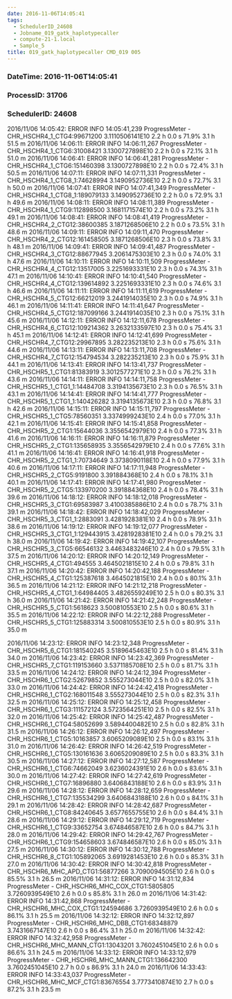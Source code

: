 ```yaml
---
date: 2016-11-06T14:05:41
tags:
  - SchedulerID_24608
  - Jobname_019_gatk_haplotypecaller
  - compute-21-1.local
  - Sample_5
title: 019_gatk_haplotypecaller CMD_019 005
---
```


### DateTime: 2016-11-06T14:05:41
### ProcessID: 31706
### SchedulerID: 24608


2016/11/06 14:05:42: ERROR INFO  14:05:41,239 ProgressMeter - CHR_HSCHR4_1_CTG4:99671200   3.1110506141E10     2.2 h            0.0 s       71.9%     3.1 h      51.5 m 
 2016/11/06 14:06:11: ERROR INFO  14:06:11,267 ProgressMeter - CHR_HSCHR4_1_CTG6:31008421   3.1300727898E10     2.2 h            0.0 s       72.1%     3.1 h      51.0 m 
 2016/11/06 14:06:41: ERROR INFO  14:06:41,281 ProgressMeter - CHR_HSCHR4_1_CTG6:151460398   3.1300727898E10     2.2 h            0.0 s       72.4%     3.1 h      50.5 m 
 2016/11/06 14:07:11: ERROR INFO  14:07:11,331 ProgressMeter - CHR_HSCHR4_1_CTG8_1:74628994   3.1490952736E10     2.2 h            0.0 s       72.7%     3.1 h      50.0 m 
 2016/11/06 14:07:41: ERROR INFO  14:07:41,349 ProgressMeter - CHR_HSCHR4_1_CTG8_1:189079133   3.1490952736E10     2.2 h            0.0 s       72.9%     3.1 h      49.6 m 
 2016/11/06 14:08:11: ERROR INFO  14:08:11,389 ProgressMeter - CHR_HSCHR4_1_CTG9:112898500   3.1681171574E10     2.2 h            0.0 s       73.2%     3.1 h      49.1 m 
 2016/11/06 14:08:41: ERROR INFO  14:08:41,419 ProgressMeter - CHR_HSCHR4_2_CTG12:38600385   3.1871268506E10     2.2 h            0.0 s       73.5%     3.1 h      48.6 m 
 2016/11/06 14:09:11: ERROR INFO  14:09:11,470 ProgressMeter - CHR_HSCHR4_2_CTG12:161458505   3.1871268506E10     2.3 h            0.0 s       73.8%     3.1 h      48.1 m 
 2016/11/06 14:09:41: ERROR INFO  14:09:41,487 ProgressMeter - CHR_HSCHR4_3_CTG12:88677945   3.2061475303E10     2.3 h            0.0 s       74.0%     3.1 h      47.6 m 
 2016/11/06 14:10:11: ERROR INFO  14:10:11,509 ProgressMeter - CHR_HSCHR4_4_CTG12:13517005   3.2251693331E10     2.3 h            0.0 s       74.3%     3.1 h      47.1 m 
 2016/11/06 14:10:41: ERROR INFO  14:10:41,540 ProgressMeter - CHR_HSCHR4_4_CTG12:139614892   3.2251693331E10     2.3 h            0.0 s       74.6%     3.1 h      46.6 m 
 2016/11/06 14:11:11: ERROR INFO  14:11:11,619 ProgressMeter - CHR_HSCHR4_5_CTG12:66212019   3.2441914035E10     2.3 h            0.0 s       74.9%     3.1 h      46.1 m 
 2016/11/06 14:11:41: ERROR INFO  14:11:41,647 ProgressMeter - CHR_HSCHR4_5_CTG12:187099166   3.2441914035E10     2.3 h            0.0 s       75.1%     3.1 h      45.6 m 
 2016/11/06 14:12:11: ERROR INFO  14:12:11,678 ProgressMeter - CHR_HSCHR4_6_CTG12:109214362   3.2632133597E10     2.3 h            0.0 s       75.4%     3.1 h      45.1 m 
 2016/11/06 14:12:41: ERROR INFO  14:12:41,699 ProgressMeter - CHR_HSCHR4_7_CTG12:29967895   3.282235213E10     2.3 h            0.0 s       75.6%     3.1 h      44.6 m 
 2016/11/06 14:13:11: ERROR INFO  14:13:11,708 ProgressMeter - CHR_HSCHR4_7_CTG12:154794534   3.282235213E10     2.3 h            0.0 s       75.9%     3.1 h      44.1 m 
 2016/11/06 14:13:41: ERROR INFO  14:13:41,737 ProgressMeter - CHR_HSCHR5_1_CTG1:81383919   3.3012577271E10     2.3 h            0.0 s       76.2%     3.1 h      43.6 m 
 2016/11/06 14:14:11: ERROR INFO  14:14:11,758 ProgressMeter - CHR_HSCHR5_1_CTG1_1:14484708   3.3194135673E10     2.3 h            0.0 s       76.5%     3.1 h      43.1 m 
 2016/11/06 14:14:41: ERROR INFO  14:14:41,777 ProgressMeter - CHR_HSCHR5_1_CTG1_1:140426282   3.3194135673E10     2.3 h            0.0 s       76.8%     3.1 h      42.6 m 
 2016/11/06 14:15:11: ERROR INFO  14:15:11,797 ProgressMeter - CHR_HSCHR5_1_CTG5:78560351   3.3374999243E10     2.4 h            0.0 s       77.0%     3.1 h      42.1 m 
 2016/11/06 14:15:41: ERROR INFO  14:15:41,858 ProgressMeter - CHR_HSCHR5_2_CTG1:15644036   3.3556542979E10     2.4 h            0.0 s       77.3%     3.1 h      41.6 m 
 2016/11/06 14:16:11: ERROR INFO  14:16:11,879 ProgressMeter - CHR_HSCHR5_2_CTG1:135658935   3.3556542979E10     2.4 h            0.0 s       77.6%     3.1 h      41.1 m 
 2016/11/06 14:16:41: ERROR INFO  14:16:41,918 ProgressMeter - CHR_HSCHR5_2_CTG1_1:70734649   3.3738090118E10     2.4 h            0.0 s       77.9%     3.1 h      40.6 m 
 2016/11/06 14:17:11: ERROR INFO  14:17:11,948 ProgressMeter - CHR_HSCHR5_2_CTG5:9191800   3.391884368E10     2.4 h            0.0 s       78.1%     3.1 h      40.1 m 
 2016/11/06 14:17:41: ERROR INFO  14:17:41,980 ProgressMeter - CHR_HSCHR5_2_CTG5:133970200   3.391884368E10     2.4 h            0.0 s       78.4%     3.1 h      39.6 m 
 2016/11/06 14:18:12: ERROR INFO  14:18:12,018 ProgressMeter - CHR_HSCHR5_3_CTG1:69583987   3.4100385886E10     2.4 h            0.0 s       78.7%     3.1 h      39.1 m 
 2016/11/06 14:18:42: ERROR INFO  14:18:42,029 ProgressMeter - CHR_HSCHR5_3_CTG1_1:2883091   3.4281928381E10     2.4 h            0.0 s       78.9%     3.1 h      38.6 m 
 2016/11/06 14:19:12: ERROR INFO  14:19:12,077 ProgressMeter - CHR_HSCHR5_3_CTG1_1:129443915   3.4281928381E10     2.4 h            0.0 s       79.2%     3.1 h      38.0 m 
 2016/11/06 14:19:42: ERROR INFO  14:19:42,107 ProgressMeter - CHR_HSCHR5_3_CTG5:66546132   3.4463483246E10     2.4 h            0.0 s       79.5%     3.1 h      37.5 m 
 2016/11/06 14:20:12: ERROR INFO  14:20:12,149 ProgressMeter - CHR_HSCHR5_4_CTG1:494555   3.4645021815E10     2.4 h            0.0 s       79.8%     3.1 h      37.1 m 
 2016/11/06 14:20:42: ERROR INFO  14:20:42,188 ProgressMeter - CHR_HSCHR5_4_CTG1:125387618   3.4645021815E10     2.4 h            0.0 s       80.1%     3.1 h      36.5 m 
 2016/11/06 14:21:12: ERROR INFO  14:21:12,218 ProgressMeter - CHR_HSCHR5_4_CTG1_1:64984405   3.4826559249E10     2.5 h            0.0 s       80.3%     3.1 h      36.0 m 
 2016/11/06 14:21:42: ERROR INFO  14:21:42,248 ProgressMeter - CHR_HSCHR5_5_CTG1:5618623   3.500810553E10     2.5 h            0.0 s       80.6%     3.1 h      35.5 m 
 2016/11/06 14:22:12: ERROR INFO  14:22:12,288 ProgressMeter - CHR_HSCHR5_5_CTG1:125883314   3.500810553E10     2.5 h            0.0 s       80.9%     3.1 h      35.0 m 
<!-- more -->
 2016/11/06 14:23:12: ERROR INFO  14:23:12,348 ProgressMeter - CHR_HSCHR5_6_CTG1:181540245   3.5189645463E10     2.5 h            0.0 s       81.4%     3.1 h      34.0 m 
 2016/11/06 14:23:42: ERROR INFO  14:23:42,369 ProgressMeter - CHR_HSCHR5_7_CTG1:119153660   3.5371185708E10     2.5 h            0.0 s       81.7%     3.1 h      33.5 m 
 2016/11/06 14:24:12: ERROR INFO  14:24:12,394 ProgressMeter - CHR_HSCHR6_1_CTG2:52679852   3.555273044E10     2.5 h            0.0 s       82.0%     3.1 h      33.0 m 
 2016/11/06 14:24:42: ERROR INFO  14:24:42,418 ProgressMeter - CHR_HSCHR6_1_CTG2:168011548   3.555273044E10     2.5 h            0.0 s       82.3%     3.1 h      32.5 m 
 2016/11/06 14:25:12: ERROR INFO  14:25:12,458 ProgressMeter - CHR_HSCHR6_1_CTG3:111572124   3.5723564251E10     2.5 h            0.0 s       82.5%     3.1 h      32.0 m 
 2016/11/06 14:25:42: ERROR INFO  14:25:42,487 ProgressMeter - CHR_HSCHR6_1_CTG4:58052699   3.5894400482E10     2.5 h            0.0 s       82.8%     3.1 h      31.5 m 
 2016/11/06 14:26:12: ERROR INFO  14:26:12,497 ProgressMeter - CHR_HSCHR6_1_CTG5:10163857   3.6065209089E10     2.5 h            0.0 s       83.1%     3.1 h      31.0 m 
 2016/11/06 14:26:42: ERROR INFO  14:26:42,519 ProgressMeter - CHR_HSCHR6_1_CTG5:130161636   3.6065209089E10     2.5 h            0.0 s       83.3%     3.1 h      30.5 m 
 2016/11/06 14:27:12: ERROR INFO  14:27:12,587 ProgressMeter - CHR_HSCHR6_1_CTG6:74662049   3.6236024391E10     2.6 h            0.0 s       83.6%     3.1 h      30.0 m 
 2016/11/06 14:27:42: ERROR INFO  14:27:42,619 ProgressMeter - CHR_HSCHR6_1_CTG7:16896880   3.6406843188E10     2.6 h            0.0 s       83.9%     3.1 h      29.6 m 
 2016/11/06 14:28:12: ERROR INFO  14:28:12,659 ProgressMeter - CHR_HSCHR6_1_CTG7:135534299   3.6406843188E10     2.6 h            0.0 s       84.1%     3.1 h      29.1 m 
 2016/11/06 14:28:42: ERROR INFO  14:28:42,687 ProgressMeter - CHR_HSCHR6_1_CTG8:84240645   3.6577655755E10     2.6 h            0.0 s       84.4%     3.1 h      28.6 m 
 2016/11/06 14:29:12: ERROR INFO  14:29:12,719 ProgressMeter - CHR_HSCHR6_1_CTG9:33652754   3.674846587E10     2.6 h            0.0 s       84.7%     3.1 h      28.0 m 
 2016/11/06 14:29:42: ERROR INFO  14:29:42,767 ProgressMeter - CHR_HSCHR6_1_CTG9:154658603   3.674846587E10     2.6 h            0.0 s       85.0%     3.1 h      27.5 m 
 2016/11/06 14:30:12: ERROR INFO  14:30:12,788 ProgressMeter - CHR_HSCHR6_8_CTG1:105892065   3.6919281453E10     2.6 h            0.0 s       85.3%     3.1 h      27.0 m 
 2016/11/06 14:30:42: ERROR INFO  14:30:42,818 ProgressMeter - CHR_HSCHR6_MHC_APD_CTG1:56877266   3.7090094505E10     2.6 h            0.0 s       85.5%     3.1 h      26.5 m 
 2016/11/06 14:31:12: ERROR INFO  14:31:12,834 ProgressMeter - CHR_HSCHR6_MHC_COX_CTG1:5805805   3.7260939549E10     2.6 h            0.0 s       85.8%     3.1 h      26.0 m 
 2016/11/06 14:31:42: ERROR INFO  14:31:42,868 ProgressMeter - CHR_HSCHR6_MHC_COX_CTG1:124594686   3.7260939549E10     2.6 h            0.0 s       86.1%     3.1 h      25.5 m 
 2016/11/06 14:32:12: ERROR INFO  14:32:12,897 ProgressMeter - CHR_HSCHR6_MHC_DBB_CTG1:68348879   3.7431667147E10     2.6 h            0.0 s       86.4%     3.1 h      25.0 m 
 2016/11/06 14:32:42: ERROR INFO  14:32:42,958 ProgressMeter - CHR_HSCHR6_MHC_MANN_CTG1:13043201   3.7602451045E10     2.6 h            0.0 s       86.6%     3.1 h      24.5 m 
 2016/11/06 14:33:12: ERROR INFO  14:33:12,979 ProgressMeter - CHR_HSCHR6_MHC_MANN_CTG1:136642300   3.7602451045E10     2.7 h            0.0 s       86.9%     3.1 h      24.0 m 
 2016/11/06 14:33:43: ERROR INFO  14:33:43,037 ProgressMeter - CHR_HSCHR6_MHC_MCF_CTG1:83676554   3.7773410874E10     2.7 h            0.0 s       87.2%     3.1 h      23.5 m 
 